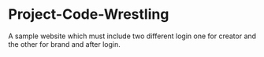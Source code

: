 # Project-Code-Wrestling
A sample website which must include two different login one for creator and the other for brand and after login.  
